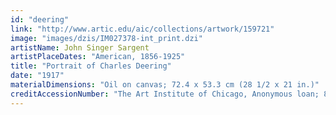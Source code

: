 ```yaml
---
id: "deering"
link: "http://www.artic.edu/aic/collections/artwork/159721"
image: "images/dzis/IM027378-int_print.dzi"
artistName: John Singer Sargent
artistPlaceDates: "American, 1856-1925"
title: "Portrait of Charles Deering"
date: "1917"
materialDimensions: "Oil on canvas; 72.4 x 53.3 cm (28 1/2 x 21 in.)"
creditAccessionNumber: "The Art Institute of Chicago, Anonymous loan; 8.2002"
---
```



